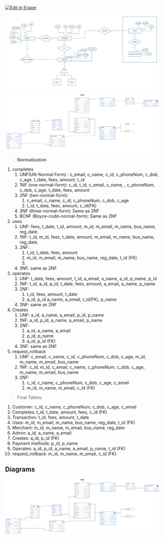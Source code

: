 <p><a target="_blank" href="https://app.eraser.io/workspace/ayRUHZc5SNHfxrXE15oN" id="edit-in-eraser-github-link"><img alt="Edit in Eraser" src="https://firebasestorage.googleapis.com/v0/b/second-petal-295822.appspot.com/o/images%2Fgithub%2FOpen%20in%20Eraser.svg?alt=media&amp;token=968381c8-a7e7-472a-8ed6-4a6626da5501"></a></p>

![ER Diagram](/.eraser/ayRUHZc5SNHfxrXE15oN___Sw74nJbVClclCggBhR055he503h2___---figure---NvQcnZhIiWQQnKuAxnKcU---figure---LE_m70L-GTY6KwosprIAgA.png "ER Diagram")

![Table Diagram](/.eraser/ayRUHZc5SNHfxrXE15oN___Sw74nJbVClclCggBhR055he503h2___---figure---ij_ASZEiv4Zns4CQYTWAx---figure---ABpAO1qJJQUIxW8xdInZJg.png "Table Diagram")

> **Normalization**

1. completes
    1. UNF(UN-Normal Form) : c_email, c_name, c_id, c_phoneNum, c_dob, c_age, t_date, fees, amount, t_id
    2. 1NF (one-normal-form):  c_id,  t_id, c_email, c_name, , c_phoneNum, c_dob, c_age, t_date, fees, amount
    3. 2NF (two-normal-form): 
        1.  c_email, c_name, c_id, c_phoneNum, c_dob, c_age
        2. t_id, t_date, fees, amount, c_id(FK) 
    4. 3NF (three-normal-form): Same as 2NF
    5. BCNF (Boyce-codd-normal-form): Same as 2NF
2. uses
    1. UNF: fees, t_date, t_id, amount, m_id, m_email, m_name, bus_name, reg_date.
    2. 1NF: t_id, m_id, fees, t_date, amount,  m_email, m_name, bus_name, reg_date.
    3. 2NF: 
        1. t_id, t_date, fees, amount
        2. m_id, m_email, m_name, bus_name, reg_date, t_id (FK)
        3. 
    4. 3NF: same as 2NF
3. operates
    1. UNF: t_date, fees, amount, t_id, a_email, a_name, a_id, p_name, p_id
    2. 1NF: t_id, a_id, p_id, t_date, fees, amount, a_email, a_name, p_name
    3. 2NF: 
        1. t_id, fees, amount, t_date
        2. a_id, p_id a_name, a_email, t_id(FK), p_name
    4. 3NF: same as 2NF
4. Creates
    1. UNF: a_id, a_name, a_email, p_id, p_name
    2. 1NF: a_id, p_id, a_name, a_email, p_name
    3. 2NF:
        1. a_id, a_name, a_email
        2. p_id, p_name
        3. a_id, p_id (FK)
    4. 3NF: same as 2NF
5. request_rollback
    1. UNF: c_email, c_name, c_id, c_phoneNum, c_dob, c_age, m_id, m_name, m_email, bus_name
    2. 1NF: c_id, m_id, c_email, c_name, c_phoneNum, c_dob, c_age, m_name, m_email, bus_name
    3. 2NF: 
        1. c_id, c_name, c_phoneNum, c_dob, c_age, c_email
        2. m_id, m_name, m_email, c_id (FK)
> Final Tables:

1. Customer: c_id, c_name, c_phoneNum, c_dob, c_age, c_email
2. Completes: t_id, t_date, amount, fees, c_id (FK)
3. Transaction: t_id, fees, amount, t_date
4. Uses: m_id, m_email, m_name, bus_name, reg_date, t_id (FK)
5. Merchant: m_id, m_name, m_email, bus_name, reg_date
6. Admin: a_id, a_name, a_email
7. Creates: a_id, p_id (FK)
8. Payment methods: p_id, p_name
9. Operates: a_id, p_id, a_name, a_email, p_name, t_id (FK)
10. request_rollback: m_id, m_name, m_email, c_id (FK)





<!-- eraser-additional-content -->
## Diagrams
<!-- eraser-additional-files -->
<a href="/README-Diagram-1.eraserdiagram" data-element-id="OJ6IE2Q4xxqtEt-5iZ5Re"><img src="/.eraser/ayRUHZc5SNHfxrXE15oN___Sw74nJbVClclCggBhR055he503h2___---diagram----01b451a080b63bdcb4e4ee5326e309aa-Diagram.png" alt="" data-element-id="OJ6IE2Q4xxqtEt-5iZ5Re" /></a>
<!-- end-eraser-additional-files -->
<!-- end-eraser-additional-content -->
<!--- Eraser file: https://app.eraser.io/workspace/ayRUHZc5SNHfxrXE15oN --->